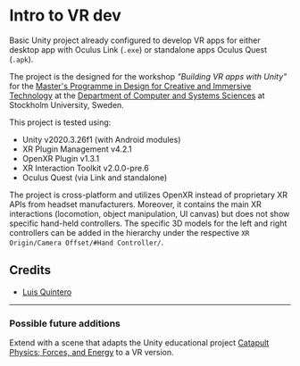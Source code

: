 # Intro to VR dev
 
Basic Unity project already configured to develop VR apps for either desktop app with Oculus Link (`.exe`) or standalone apps Oculus Quest (`.apk`).

The project is the designed for the workshop *"Building VR apps with Unity"* for the [Master's Programme in Design for Creative and Immersive Technology][SDKIO] at the [Department of Computer and Systems Sciences][DSV] at Stockholm University, Sweden.

This project is tested using:
- Unity v2020.3.26f1 (with Android modules)
- XR Plugin Management v4.2.1
- OpenXR Plugin v1.3.1
- XR Interaction Toolkit v2.0.0-pre.6
- Oculus Quest (via Link and standalone)

The project is cross-platform and utilizes OpenXR instead of proprietary XR APIs from headset manufacturers. Moreover, it contains the main XR interactions (locomotion, object manipulation, UI canvas) but does not show specific hand-held controllers. The specific 3D models for the left and right controllers can be added in the hierarchy under the respective `XR Origin/Camera Offset/#Hand Controller/`.

## Credits

- [Luis Quintero][luisqtr]

---

### Possible future additions

Extend with a scene that adapts the Unity educational project [Catapult Physics; Forces, and Energy][desktop-app] to a VR version.

<!-- References -->
[DSV]: https://dsv.su.se/
[SDKIO]: https://www.su.se/english/search-courses-and-programmes/sdkio-1.413330
[desktop-app]: https://learn.unity.com/project/catapult-physics-forces-and-energy
[luisqtr]: https://luisqtr.com/
